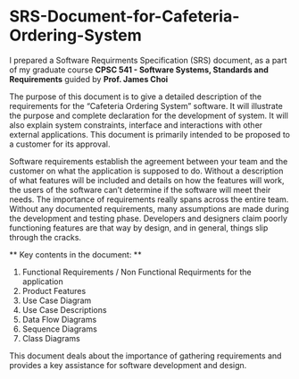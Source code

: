 # SRS-Document-for-Cafeteria-Ordering-System

I prepared a Software Requirments Specification (SRS) document, as a part of my graduate course **CPSC 541 - Software Systems, Standards and Requirements** guided by **Prof. James Choi**

The purpose of this document is to give a detailed description of the requirements for the “Cafeteria Ordering System” software. It will illustrate the purpose and complete declaration for the development of system. It will also explain system constraints, interface and interactions with other external applications. This document is primarily intended to be proposed to a customer for its approval. 

Software requirements establish the agreement between your team and the customer on what the application is supposed to do. Without a description of what features will be included and details on how the features will work, the users of the software can’t determine if the software will meet their needs.
The importance of requirements really spans across the entire team. Without any documented requirements, many assumptions are made during the development and testing phase. Developers and designers claim poorly functioning features are that way by design, and in general, things slip through the cracks.


** Key contents in the document: **

1. Functional Requirements / Non Functional Requirments for the application
2. Product Features
3. Use Case Diagram
4. Use Case Descriptions
5. Data Flow Diagrams
6. Sequence Diagrams
7. Class Diagrams

This document deals about the importance of gathering requirements and provides a key assistance for software development and design.
